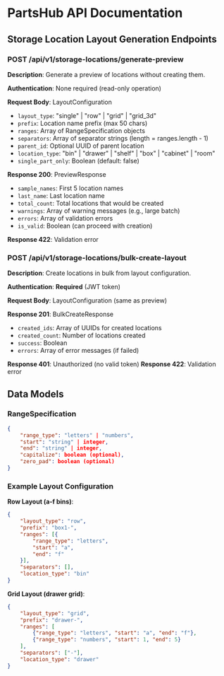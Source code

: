 # PartsHub API Documentation

## Storage Location Layout Generation Endpoints

### POST /api/v1/storage-locations/generate-preview

**Description**: Generate a preview of locations without creating them.

**Authentication**: None required (read-only operation)

**Request Body**: LayoutConfiguration
- `layout_type`: "single" | "row" | "grid" | "grid_3d"
- `prefix`: Location name prefix (max 50 chars)
- `ranges`: Array of RangeSpecification objects
- `separators`: Array of separator strings (length = ranges.length - 1)
- `parent_id`: Optional UUID of parent location
- `location_type`: "bin" | "drawer" | "shelf" | "box" | "cabinet" | "room"
- `single_part_only`: Boolean (default: false)

**Response 200**: PreviewResponse
- `sample_names`: First 5 location names
- `last_name`: Last location name
- `total_count`: Total locations that would be created
- `warnings`: Array of warning messages (e.g., large batch)
- `errors`: Array of validation errors
- `is_valid`: Boolean (can proceed with creation)

**Response 422**: Validation error

### POST /api/v1/storage-locations/bulk-create-layout

**Description**: Create locations in bulk from layout configuration.

**Authentication**: **Required** (JWT token)

**Request Body**: LayoutConfiguration (same as preview)

**Response 201**: BulkCreateResponse
- `created_ids`: Array of UUIDs for created locations
- `created_count`: Number of locations created
- `success`: Boolean
- `errors`: Array of error messages (if failed)

**Response 401**: Unauthorized (no valid token)
**Response 422**: Validation error

## Data Models

### RangeSpecification
```json
{
    "range_type": "letters" | "numbers",
    "start": "string" | integer,
    "end": "string" | integer,
    "capitalize": boolean (optional),
    "zero_pad": boolean (optional)
}
```

### Example Layout Configuration

**Row Layout (a-f bins)**:
```json
{
    "layout_type": "row",
    "prefix": "box1-",
    "ranges": [{
        "range_type": "letters",
        "start": "a",
        "end": "f"
    }],
    "separators": [],
    "location_type": "bin"
}
```

**Grid Layout (drawer grid)**:
```json
{
    "layout_type": "grid",
    "prefix": "drawer-",
    "ranges": [
        {"range_type": "letters", "start": "a", "end": "f"},
        {"range_type": "numbers", "start": 1, "end": 5}
    ],
    "separators": ["-"],
    "location_type": "drawer"
}
```
